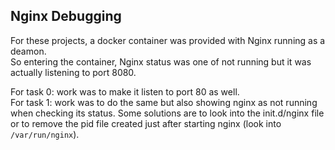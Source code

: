 ## Nginx Debugging
For these projects, a docker container was provided with Nginx running as a deamon.  
So entering the container, Nginx status was one of not running but it was actually listening to port 8080. 

For task 0: work was to make it listen to port 80 as well.  
For task 1: work was to do the same but also showing nginx as not running when checking its status. Some solutions are to look into the init.d/nginx file or to remove the pid file created just after starting nginx (look into `/var/run/nginx`).  
